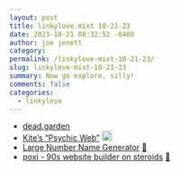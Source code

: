 ```yaml
---
layout: post
title: linkylove.mixt 10-21-23
date: 2023-10-21 08:32:52 -0400
author: joe jenett
category: 
permalink: /linkylove-mixt-10-21-23/
slug: linkylove-mixt-10-21-23
summary: Now go explore, silly!
comments: false
categories:
  - linkylove
---
```

<ul class="linkylove">
	<li><a title="Blog | dead.garden" href="https://dead.garden/blog/">dead.garden</a></li>
	<li><a title="Kite’s “Psychic Web”" href="https://ceiadon.neocities.org/">Kite’s “Psychic Web”</a> <a class="normaltext" title="source" href="https://platinumtulip.garden/"><img src="https://iwebthings.joejenett.com/images/left-arrow.png" alt="" width="18"></a></li>
	<li><a title="Large Number Name Generator" href="https://benpittstoller.com/Misc/LargeNumbers.html">Large Number Name Generator</a> <a href="https://pinboard.in/u:aiefel">📌</a></li>
	<li><a title="poxi - 90s website builder on steroids" href="https://poxi.page/">poxi - 90s website builder on steroids</a> <a href="https://pinboard.in/u:robsalasco">📌</a></li>
</ul>

<a href="https://brid.gy/publish/mastodon"></a>